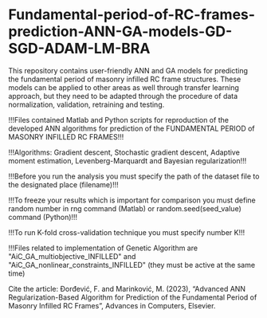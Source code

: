 # Fundamental-period-of-RC-frames-prediction-ANN-GA-models-GD-SGD-ADAM-LM-BRA

This repository contains user-friendly ANN and GA models for predicting the fundamental period of masonry infilled RC frame structures. These models can be applied to other areas as well through transfer learning approach, but they need to be adapted through the procedure of data normalization, validation, retraining and testing.

!!!Files contained Matlab and Python scripts for reproduction of the developed ANN algorithms for prediction of the FUNDAMENTAL PERIOD of MASONRY INFILLED RC FRAMES!!!

!!!Algorithms: Gradient descent, Stochastic gradient descent, Adaptive moment estimation, Levenberg-Marquardt and Bayesian regularization!!!

!!!Before you run the analysis you must specify the path of the dataset file to the designated place (filename)!!!

!!!To freeze your results which is important for comparison you must define random number in rng command (Matlab) or random.seed(seed_value) command (Python)!!!

!!!To run K-fold cross-validation technique you must specify number K!!!

!!!Files related to implementation of Genetic Algorithm are "AiC_GA_multiobjective_INFILLED" and "AiC_GA_nonlinear_constraints_INFILLED" (they must be active at the same time)

Cite the article: Đorđević, F. and Marinković, M. (2023), “Advanced ANN Regularization-Based Algorithm for Prediction of the Fundamental Period of Masonry Infilled RC Frames”, Advances in Computers, Elsevier.
